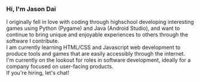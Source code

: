 ### Hi, I'm Jason Dai

I originally fell in love with coding through highschool developing interesting games using Python (Pygame) and Java (Android Studio), and want to continue to bring unique and enjoyable experiences to others through the software I contribute.\
I am currently learning HTML/CSS and Javascript web development to produce tools and games that are easily accessibly through the internet.\
I'm currently on the lookout for roles in software development, ideally for a company focused on user-facing products.\
If you're hiring, let's chat!


<!--
**jasond20/jasond20** is a ✨ _special_ ✨ repository because its `README.md` (this file) appears on your GitHub profile.

Here are some ideas to get you started:

- 🔭 I’m currently working on ...
- 🌱 I’m currently learning ...
- 👯 I’m looking to collaborate on ...
- 🤔 I’m looking for help with ...
- 💬 Ask me about ...
- 📫 How to reach me: ...
- 😄 Pronouns: ...
- ⚡ Fun fact: ...
-->
